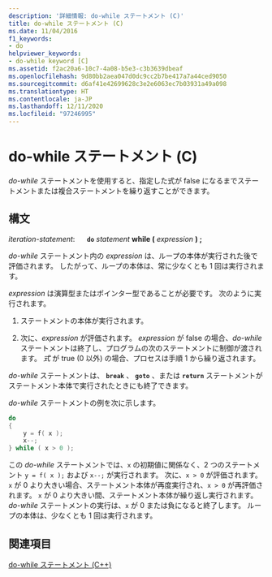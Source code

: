 ```yaml
---
description: '詳細情報: do-while ステートメント (C)'
title: do-while ステートメント (C)
ms.date: 11/04/2016
f1_keywords:
- do
helpviewer_keywords:
- do-while keyword [C]
ms.assetid: f2ac20a6-10c7-4a08-b5e3-c3b3639dbeaf
ms.openlocfilehash: 9d80bb2aea047d0dc9cc2b7be417a7a44ced9050
ms.sourcegitcommit: d6af41e42699628c3e2e6063ec7b03931a49a098
ms.translationtype: HT
ms.contentlocale: ja-JP
ms.lasthandoff: 12/11/2020
ms.locfileid: "97246995"
---
```

# <a name="do-while-statement-c"></a>do-while ステートメント (C)

*do-while* ステートメントを使用すると、指定した式が false になるまでステートメントまたは複合ステートメントを繰り返すことができます。

## <a name="syntax"></a>構文

*iteration-statement*: &nbsp;&nbsp;&nbsp;&nbsp; **`do`**  *statement*  **while (**  *expression*  **) ;**

*do-while* ステートメント内の *expression* は、ループの本体が実行された後で評価されます。 したがって、ループの本体は、常に少なくとも 1 回は実行されます。

*expression* は演算型またはポインター型であることが必要です。 次のように実行されます。

1. ステートメントの本体が実行されます。

1. 次に、*expression* が評価されます。 *expression* が false の場合、*do-while* ステートメントは終了し、プログラムの次のステートメントに制御が渡されます。 *式* が true (0 以外) の場合、プロセスは手順 1 から繰り返されます。

*do-while* ステートメントは、 **`break`** 、 **`goto`** 、または **`return`** ステートメントがステートメント本体で実行されたときにも終了できます。

*do-while* ステートメントの例を次に示します。

```C
do
{
    y = f( x );
    x--;
} while ( x > 0 );
```

この *do-while* ステートメントでは、`x` の初期値に関係なく、2 つのステートメント `y = f( x );` および `x--;` が実行されます。 次に、`x > 0` が評価されます。 `x` が 0 より大きい場合、ステートメント本体が再度実行され、`x > 0` が再評価されます。 `x` が 0 より大きい間、ステートメント本体が繰り返し実行されます。 *do-while* ステートメントの実行は、`x` が 0 または負になると終了します。 ループの本体は、少なくとも 1 回は実行されます。

## <a name="see-also"></a>関連項目

[do-while ステートメント (C++)](../cpp/do-while-statement-cpp.md)
